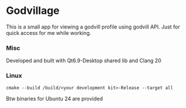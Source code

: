 # Godvillage
This is a small app for viewing a godvill profile using godvill API. Just for quick access for me while working.

### Misc
Developed and built with Qt6.9-Desktop shared lib and Clang 20

### Linux
~~~
cmake --build /build/<your development kit>-Release --target all
~~~
Btw binaries for Ubuntu 24 are provided
